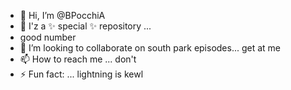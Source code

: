 - 👋 Hi, I’m @BPocchiA
- 👀 I'z a ✨ special ✨ repository ...
- good number
- 💞️ I’m looking to collaborate on south park episodes... get at me
- 📫 How to reach me ... don't 
- ⚡ Fun fact: ... lightning is kewl

<!---
BPocchiA/BPocchiA is a ✨ special ✨ repository because its `README.md` (this file) appears on your GitHub profile.
You can click the Preview link to take a look at your changes.
--->
